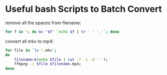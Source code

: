 # Useful bash Scripts to Batch Convert

remove all the spaces from filename:

```bash
for f in *; do mv "$f" `echo $f | tr ' ' '_'`; done
```



convert all mkv to mp4:

```bash
for file in `ls *.mkv`;
do
    filename=$(echo $file | cut -f -1 -d '.');
    ffmpeg -i $file $filename.mp4;
done
```
